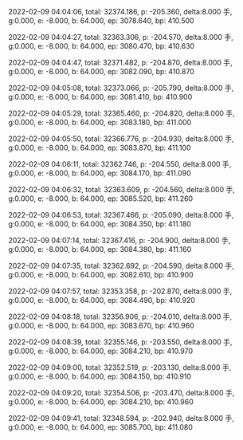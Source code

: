 2022-02-09 04:04:06, total: 32374.186, p: -205.360, delta:8.000 手, g:0.000, e: -8.000, b: 64.000, ep: 3078.640, bp: 410.500

2022-02-09 04:04:27, total: 32363.306, p: -204.570, delta:8.000 手, g:0.000, e: -8.000, b: 64.000, ep: 3080.470, bp: 410.630

2022-02-09 04:04:47, total: 32371.482, p: -204.870, delta:8.000 手, g:0.000, e: -8.000, b: 64.000, ep: 3082.090, bp: 410.870

2022-02-09 04:05:08, total: 32373.066, p: -205.790, delta:8.000 手, g:0.000, e: -8.000, b: 64.000, ep: 3081.410, bp: 410.900

2022-02-09 04:05:29, total: 32365.460, p: -204.820, delta:8.000 手, g:0.000, e: -8.000, b: 64.000, ep: 3083.180, bp: 411.000

2022-02-09 04:05:50, total: 32366.776, p: -204.930, delta:8.000 手, g:0.000, e: -8.000, b: 64.000, ep: 3083.870, bp: 411.100

2022-02-09 04:06:11, total: 32362.746, p: -204.550, delta:8.000 手, g:0.000, e: -8.000, b: 64.000, ep: 3084.170, bp: 411.090

2022-02-09 04:06:32, total: 32363.609, p: -204.560, delta:8.000 手, g:0.000, e: -8.000, b: 64.000, ep: 3085.520, bp: 411.260

2022-02-09 04:06:53, total: 32367.466, p: -205.090, delta:8.000 手, g:0.000, e: -8.000, b: 64.000, ep: 3084.350, bp: 411.180

2022-02-09 04:07:14, total: 32367.416, p: -204.900, delta:8.000 手, g:0.000, e: -8.000, b: 64.000, ep: 3084.380, bp: 411.160

2022-02-09 04:07:35, total: 32362.692, p: -204.590, delta:8.000 手, g:0.000, e: -8.000, b: 64.000, ep: 3082.610, bp: 410.900

2022-02-09 04:07:57, total: 32353.358, p: -202.870, delta:8.000 手, g:0.000, e: -8.000, b: 64.000, ep: 3084.490, bp: 410.920

2022-02-09 04:08:18, total: 32356.906, p: -204.010, delta:8.000 手, g:0.000, e: -8.000, b: 64.000, ep: 3083.670, bp: 410.960

2022-02-09 04:08:39, total: 32355.146, p: -203.550, delta:8.000 手, g:0.000, e: -8.000, b: 64.000, ep: 3084.210, bp: 410.970

2022-02-09 04:09:00, total: 32352.519, p: -203.130, delta:8.000 手, g:0.000, e: -8.000, b: 64.000, ep: 3084.150, bp: 410.910

2022-02-09 04:09:20, total: 32354.506, p: -203.470, delta:8.000 手, g:0.000, e: -8.000, b: 64.000, ep: 3084.210, bp: 410.960

2022-02-09 04:09:41, total: 32348.594, p: -202.940, delta:8.000 手, g:0.000, e: -8.000, b: 64.000, ep: 3085.700, bp: 411.080